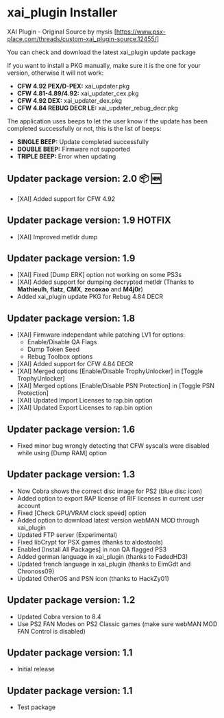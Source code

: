 # xai_plugin Installer
XAI Plugin - Original Source by mysis [https://www.psx-place.com/threads/custom-xai_plugin-source.12455/]

You can check and download the latest xai_plugin update package

If you want to install a PKG manually, make sure it is the one for your version, otherwise it will not work:

- **CFW 4.92 PEX/D-PEX:** xai_updater.pkg
- **CFW 4.81-4.89/4.92:** xai_updater_cex.pkg
- **CFW 4.92 DEX:** xai_updater_dex.pkg
- **CFW 4.84 REBUG DECR LE:** xai_updater_rebug_decr.pkg


The application uses beeps to let the user know if the update has been completed successfully or not, this is the list of beeps:

- **SINGLE BEEP:** Update completed successfully
- **DOUBLE BEEP:** Firmware not supported
- **TRIPLE BEEP:** Error when updating


## Updater package version: 2.0 :package: :new:
- [XAI] Added support for CFW 4.92

## Updater package version: 1.9 HOTFIX
- [XAI] Improved metldr dump

## Updater package version: 1.9
- [XAI] Fixed [Dump ERK] option not working on some PS3s
- [XAI] Added support for dumping decrypted metldr (Thanks to **Mathieulh**, **flatz**, **CMX**, **zecoxao** and **M4j0r**)
- Added xai_plugin update PKG for Rebug 4.84 DECR

## Updater package version: 1.8
- [XAI] Firmware independant while patching LV1 for options:
     + Enable/Disable QA Flags
	 + Dump Token Seed
	 + Rebug Toolbox options
- [XAI] Added support for CFW 4.84 DECR
- [XAI] Merged options [Enable/Disable TrophyUnlocker] in [Toggle TrophyUnlocker]
- [XAI] Merged options [Enable/Disable PSN Protection] in [Toggle PSN Protection]
- [XAI] Updated Import Licenses to rap.bin option
- [XAI] Updated Export Licenses to rap.bin option

## Updater package version: 1.6
- Fixed minor bug wrongly detecting that CFW syscalls were disabled while using [Dump RAM] option

## Updater package version: 1.3
- Now Cobra shows the correct disc image for PS2 (blue disc icon)
- Added option to export RAP license of RIF licenses in current user account
- Fixed [Check GPU/VRAM clock speed] option
- Added option to download latest version webMAN MOD through xai_plugin
- Updated FTP server (Experimental)
- Fixed libCrypt for PSX games (thanks to aldostools)
- Enabled [Install All Packages] in non QA flagged PS3
- Added german language in xai_plugin (thanks to FadedHD3)
- Updated french language in xai_plugin (thanks to EimGdt and Chronoss09)
- Updated OtherOS and PSN icon (thanks to HackZy01)

## Updater package version: 1.2
 - Updated Cobra version to 8.4
 - Use PS2 FAN Modes on PS2 Classic games (make sure webMAN MOD FAN Control is disabled)

## Updater package version: 1.1
 - Initial release

## Updater package version: 1.1
- Test package
